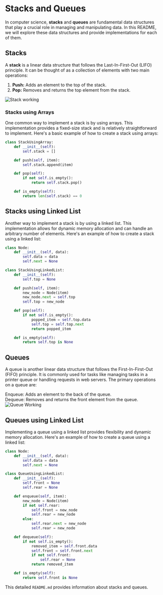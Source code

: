# Stacks and Queues

In computer science, **stacks** and **queues** are fundamental data structures that play a crucial role in managing and manipulating data. In this README, we will explore these data structures and provide implementations for each of them.

## Stacks

A **stack** is a linear data structure that follows the Last-In-First-Out (LIFO) principle. It can be thought of as a collection of elements with two main operations:

1. **Push:** Adds an element to the top of the stack.
2. **Pop:** Removes and returns the top element from the stack.

![Stack working](https://media.geeksforgeeks.org/wp-content/cdn-uploads/20221219100314/stack.drawio2.png)
### Stacks using Arrays

One common way to implement a stack is by using arrays. This implementation provides a fixed-size stack and is relatively straightforward to implement. Here's a basic example of how to create a stack using arrays:

```python
class StackUsingArray:
    def __init__(self):
        self.stack = []

    def push(self, item):
        self.stack.append(item)

    def pop(self):
        if not self.is_empty():
            return self.stack.pop()

    def is_empty(self):
        return len(self.stack) == 0
```
## Stacks using Linked List
Another way to implement a stack is by using a linked list. This implementation allows for dynamic memory allocation and can handle an arbitrary number of elements. Here's an example of how to create a stack using a linked list:
```python
class Node:
    def __init__(self, data):
        self.data = data
        self.next = None

class StackUsingLinkedList:
    def __init__(self):
        self.top = None

    def push(self, item):
        new_node = Node(item)
        new_node.next = self.top
        self.top = new_node

    def pop(self):
        if not self.is_empty():
            popped_item = self.top.data
            self.top = self.top.next
            return popped_item

    def is_empty(self):
        return self.top is None
```
## Queues

A queue is another linear data structure that follows the First-In-First-Out (FIFO) principle. It is commonly used for tasks like managing tasks in a printer queue or handling requests in web servers. The primary operations on a queue are:

Enqueue: Adds an element to the back of the queue. <br />
Dequeue: Removes and returns the front element from the queue.<br />
![Queue Working](https://media.geeksforgeeks.org/wp-content/cdn-uploads/20221213113312/Queue-Data-Structures.png)

## Queues using Linked List
Implementing a queue using a linked list provides flexibility and dynamic memory allocation. Here's an example of how to create a queue using a linked list:
``` python
class Node:
    def __init__(self, data):
        self.data = data
        self.next = None

class QueueUsingLinkedList:
    def __init__(self):
        self.front = None
        self.rear = None

    def enqueue(self, item):
        new_node = Node(item)
        if not self.rear:
            self.front = new_node
            self.rear = new_node
        else:
            self.rear.next = new_node
            self.rear = new_node

    def dequeue(self):
        if not self.is_empty():
            removed_item = self.front.data
            self.front = self.front.next
            if not self.front:
                self.rear = None
            return removed_item

    def is_empty(self):
        return self.front is None
```
This detailed `README.md` provides information about stacks and queues.
